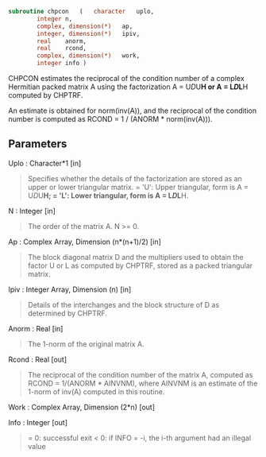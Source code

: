 ```fortran
subroutine chpcon	(	character	uplo,
		integer	n,
		complex, dimension(*)	ap,
		integer, dimension(*)	ipiv,
		real	anorm,
		real	rcond,
		complex, dimension(*)	work,
		integer	info )
```

 CHPCON estimates the reciprocal of the condition number of a complex
 Hermitian packed matrix A using the factorization A = U*D*U**H or
 A = L*D*L**H computed by CHPTRF.

 An estimate is obtained for norm(inv(A)), and the reciprocal of the
 condition number is computed as RCOND = 1 / (ANORM * norm(inv(A))).

## Parameters
Uplo : Character*1 [in]
> Specifies whether the details of the factorization are stored
> as an upper or lower triangular matrix.
> = 'U':  Upper triangular, form is A = U*D*U**H;
> = 'L':  Lower triangular, form is A = L*D*L**H.

N : Integer [in]
> The order of the matrix A.  N >= 0.

Ap : Complex Array, Dimension (n*(n+1)/2) [in]
> The block diagonal matrix D and the multipliers used to
> obtain the factor U or L as computed by CHPTRF, stored as a
> packed triangular matrix.

Ipiv : Integer Array, Dimension (n) [in]
> Details of the interchanges and the block structure of D
> as determined by CHPTRF.

Anorm : Real [in]
> The 1-norm of the original matrix A.

Rcond : Real [out]
> The reciprocal of the condition number of the matrix A,
> computed as RCOND = 1/(ANORM * AINVNM), where AINVNM is an
> estimate of the 1-norm of inv(A) computed in this routine.

Work : Complex Array, Dimension (2*n) [out]

Info : Integer [out]
> = 0:  successful exit
> < 0:  if INFO = -i, the i-th argument had an illegal value

